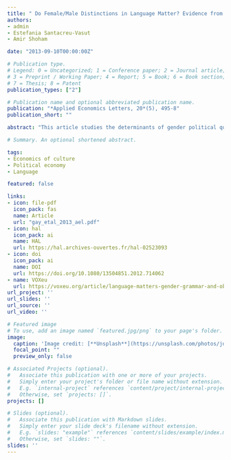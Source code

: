 ```yaml
---
title: " Do Female/Male Distinctions in Language Matter? Evidence from Gender Political Quotas"
authors:
- admin
- Estefania Santacreu-Vasut
- Amir Shoham

date: "2013-09-10T00:00:00Z"

# Publication type.
# Legend: 0 = Uncategorized; 1 = Conference paper; 2 = Journal article;
# 3 = Preprint / Working Paper; 4 = Report; 5 = Book; 6 = Book section;
# 7 = Thesis; 8 = Patent
publication_types: ["2"]

# Publication name and optional abbreviated publication name.
publication: "*Applied Economics Letters, 20*(5), 495-8"
publication_short: ""

abstract: "This article studies the determinants of gender political quota and enforcement sanctions, two key policy instruments for increasing female participation in politics. We find a novel empirical fact: language (the pervasiveness of gender distinctions in grammar) is the most significant related variable to quota adoption, more than traditional explanations such as economic development, political system and religion."

# Summary. An optional shortened abstract.

tags:
- Economics of culture
- Political economy
- Language

featured: false

links:
- icon: file-pdf
  icon_pack: fas
  name: Article
  url: "gay_etal_2013_ael.pdf"
- icon: hal
  icon_pack: ai
  name: HAL
  url: https://hal.archives-ouvertes.fr/hal-02523093
- icon: doi
  icon_pack: ai
  name: DOI
  url: https://doi.org/10.1080/13504851.2012.714062
- name: VOXeu
  url: https://voxeu.org/article/language-matters-gender-grammar-and-observed-gender-discrimination
url_project: ''
url_slides: ''
url_source: ''
url_video: ''

# Featured image
# To use, add an image named `featured.jpg/png` to your page's folder. 
image:
  caption: 'Image credit: [**Unsplash**](https://unsplash.com/photos/jdD8gXaTZsc)'
  focal_point: ""
  preview_only: false

# Associated Projects (optional).
#   Associate this publication with one or more of your projects.
#   Simply enter your project's folder or file name without extension.
#   E.g. `internal-project` references `content/project/internal-project/index.md`.
#   Otherwise, set `projects: []`.
projects: []

# Slides (optional).
#   Associate this publication with Markdown slides.
#   Simply enter your slide deck's filename without extension.
#   E.g. `slides: "example"` references `content/slides/example/index.md`.
#   Otherwise, set `slides: ""`.
slides: ''
---
```

